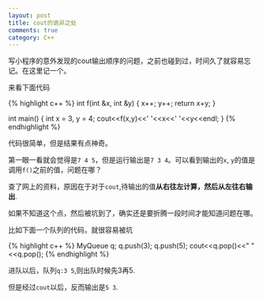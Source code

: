 ```yaml
---
layout: post
title: cout的诡异之处
comments: true
category: C++
---
```


写小程序的意外发现的cout输出顺序的问题，之前也碰到过，时间久了就容易忘记。在这里记一个。

来看下面代码

{% highlight c++ %}
int f(int &x, int &y) {
  x++;
  y++;
  return x+y;
}

int main()
{
  int x = 3, y = 4;
  cout<<f(x,y)<<' '<<x<<' '<<y<<endl;
}
{% endhighlight %}

代码很简单，但是结果有点神奇。

第一眼一看就会觉得是`7 4 5`，但是运行输出是`7 3 4`。可以看到输出的`x`, `y`的值是调用`f()`之前的值，问题在哪？

查了网上的资料，原因在于对于`cout`,待输出的值**从右往左计算，然后从左往右输出**.

如果不知道这个点，然后被坑到了，确实还是要折腾一段时间才能知道问题在哪。

比如下面一个队列的代码，就很容易被坑

{% highlight c++ %}
MyQueue q;
q.push(3);
q.push(5);
cout<<q.pop()<<" "<<q.pop();
{% endhighlight %}

进队以后，队列`q:3 5`,则出队时候先3再5.

但是经过`cout`以后，反而输出是`5 3`.

